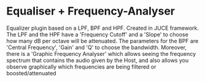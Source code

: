 # Equaliser + Frequency-Analyser

Equalizer plugin based on a LPF, BPF and HPF. Created in JUCE framework.
The LPF and the HPF have a 'Frequency Cutoff' and a 'Slope' to choose how many dB per octave will be attenuated.
The parameters for the BPF are 'Central Frequency', 'Gain' and 'Q' to choose the bandwidth.
Moreover, there is a 'Graphic Frequency Analyser' which allows seeing the frequency spectrum that contains the audio given by the Host, and also allows you observe graphically which frequencies are being filtered or boosted/attenuated
